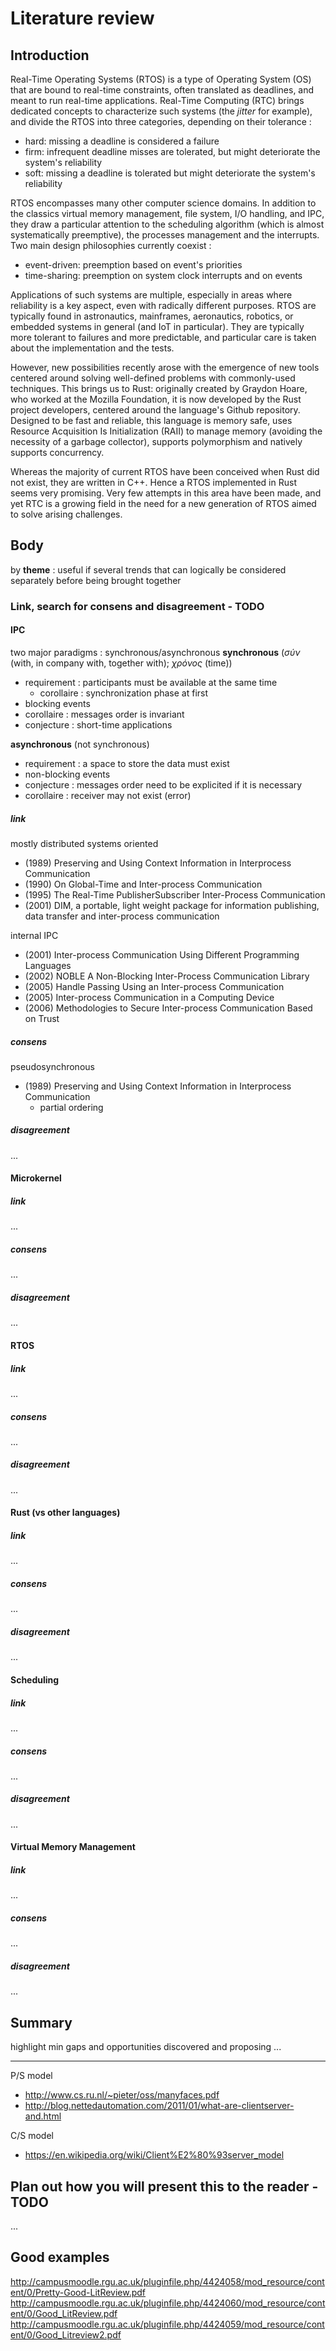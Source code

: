# Literature review

## Introduction

Real-Time Operating Systems (RTOS) is a type of Operating System (OS) that are bound to real-time constraints, often translated as deadlines, and meant to run real-time applications. Real-Time Computing (RTC) brings dedicated concepts to characterize such systems (the *jitter* for example), and divide the RTOS into three categories, depending on their tolerance :
- hard: missing a deadline is considered a failure
- firm: infrequent deadline misses are tolerated, but might deteriorate the system's reliability
- soft: missing a deadline is tolerated but might deteriorate the system's reliability

RTOS encompasses many other computer science domains. In addition to the classics virtual memory management, file system, I/O handling, and IPC, they draw a particular attention to the scheduling algorithm (which is almost systematically preemptive), the processes management and the interrupts. Two main design philosophies currently coexist :
- event-driven: preemption based on event's priorities
- time-sharing: preemption on system clock interrupts and on events

Applications of such systems are multiple, especially in areas where reliability is a key aspect, even with radically different purposes. RTOS are typically found in astronautics, mainframes, aeronautics, robotics, or embedded systems in general (and IoT in particular). They are typically more tolerant to failures and more predictable, and particular care is taken about the implementation and the tests.

However, new possibilities recently arose with the emergence of new tools centered around solving well-defined problems with commonly-used techniques. This brings us to Rust: originally created by Graydon Hoare, who worked at the Mozilla Foundation, it is now developed by the Rust project developers, centered around the language's Github repository. Designed to be fast and reliable, this language is memory safe, uses Resource Acquisition Is Initialization (RAII) to manage memory (avoiding the necessity of a garbage collector), supports polymorphism and natively supports concurrency.

Whereas the majority of current RTOS have been conceived when Rust did not exist, they are written in C++. Hence a RTOS implemented in Rust seems very promising. Very few attempts in this area have been made, and yet RTC is a growing field in the need for a new generation of RTOS aimed to solve arising challenges.

## Body
by **theme** : useful if several trends that can logically be considered separately before being brought together

### Link, search for consens and disagreement - TODO

#### IPC

two major paradigms : synchronous/asynchronous
**synchronous** (*σύν* (with, in company with, together with); *χρόνος* (time))
* requirement : participants must be available at the same time
    * corollaire : synchronization phase at first
* blocking events
* corollaire : messages order is invariant
* conjecture : short-time applications

**asynchronous** (not synchronous)
* requirement : a space to store the data must exist
* non-blocking events
* conjecture : messages order need to be explicited if it is necessary
* corollaire : receiver may not exist (error)

##### link

mostly distributed systems oriented
* (1989) Preserving and Using Context Information in Interprocess Communication
* (1990) On Global-Time and Inter-process Communication
* (1995) The Real-Time PublisherSubscriber Inter-Process Communication
* (2001) DIM, a portable, light weight package for information publishing, data transfer and inter-process communication

internal IPC
* (2001) Inter-process Communication Using Different Programming Languages
* (2002) NOBLE A Non-Blocking Inter-Process Communication Library
* (2005) Handle Passing Using an Inter-process Communication
* (2005) Inter-process Communication in a Computing Device
* (2006) Methodologies to Secure Inter-process Communication Based on Trust

##### consens

pseudosynchronous
* (1989) Preserving and Using Context Information in Interprocess Communication
	* partial ordering

##### disagreement

...

#### Microkernel

##### link

...

##### consens

...

##### disagreement

...

#### RTOS

##### link

...

##### consens

...

##### disagreement

...

#### Rust (vs other languages)

##### link

...

##### consens

...

##### disagreement

...

#### Scheduling

##### link

...

##### consens

...

##### disagreement

...

#### Virtual Memory Management

##### link

...

##### consens

...

##### disagreement

...


## Summary

highlight min gaps and opportunities discovered and proposing ...

------

P/S model
* http://www.cs.ru.nl/~pieter/oss/manyfaces.pdf
* http://blog.nettedautomation.com/2011/01/what-are-clientserver-and.html

C/S model
* https://en.wikipedia.org/wiki/Client%E2%80%93server_model

## Plan out how you will present this to the reader - TODO

...

## Good examples

http://campusmoodle.rgu.ac.uk/pluginfile.php/4424058/mod_resource/content/0/Pretty-Good-LitReview.pdf
http://campusmoodle.rgu.ac.uk/pluginfile.php/4424060/mod_resource/content/0/Good_LitReview.pdf
http://campusmoodle.rgu.ac.uk/pluginfile.php/4424059/mod_resource/content/0/Good_Litreview2.pdf